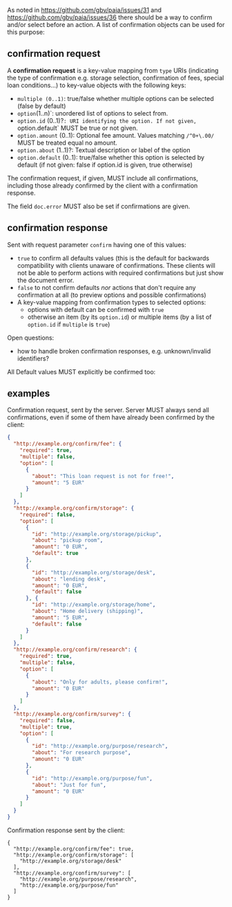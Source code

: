 As noted in https://github.com/gbv/paia/issues/31 and https://github.com/gbv/paia/issues/36 there should be a way to confirm and/or select before an action. A list of confirmation objects can be used for this purpose:

## confirmation request

A **confirmation request** is a key-value mapping from `type` URIs (indicating the type of confirmation e.g. storage selection, confirmation of fees, special loan conditions...) to key-value objects with the following keys:

* `multiple (0..1)`: true/false whether multiple options can be selected (false by default)
* `option`(1..n)`: unordered list of options to select from.
* `option.id` (0..1)?`: URI identifying the option. If not given, `option.default` MUST be true or not given.
* `option.amount` (0..1): Optional fee amount. Values matching `/^0+\.00/` MUST be treated equal no amount.
* `option.about` (1..1)?: Textual description or label of the option
* `option.default` (0..1): true/false whether this option is selected by default (if not given: false if option.id is given, true otherwise)

The confirmation request, if given, MUST include all confirmations, including those already confirmed by the client with a confirmation response.

The field `doc.error` MUST also be set if confirmations are given.

## confirmation response

Sent with request parameter `confirm` having one of this values:

* `true` to confirm all defaults values (this is the default for backwards compatibility with clients unaware of confirmations. These clients will not be able to perform actions with required confirmations but just show the document error.
* `false` to not confirm defaults *nor* actions that don't require any confirmation at all (to preview options and possible confirmations)
* A key-value mapping from confirmation types to selected options:
    * options with default can be confirmed with `true`
    * otherwise an item (by its `option.id`) or multiple items (by a list of `option.id` if `multiple` is `true`)

Open questions: 

* how to handle broken confirmation responses, e.g. unknown/invalid identifiers?



All Default values MUST explicitly be confirmed too:

## examples

Confirmation request, sent by the server. Server MUST always send all confirmations, even if some of them have already been confirmed by the client:

```json
{
  "http://example.org/confirm/fee": {
    "required": true,
    "multiple": false,
    "option": [
      {
        "about": "This loan request is not for free!",
        "amount": "5 EUR"
      }
    ]
  },
  "http://example.org/confirm/storage": {
    "required": false,
    "option": [
      { 
        "id": "http://example.org/storage/pickup",
        "about": "pickup room",
        "amount": "0 EUR",
        "default": true
      },
      { 
        "id": "http://example.org/storage/desk",
        "about": "lending desk",
        "amount": "0 EUR",
        "default": false
      }, {
        "id": "http://example.org/storage/home",
        "about": "Home delivery (shipping)",
        "amount": "5 EUR",
        "default": false
      }
    ]
  },
  "http://example.org/confirm/research": {
    "required": true,
    "multiple": false,
    "option": [
      {
        "about": "Only for adults, please confirm!",
        "amount": "0 EUR"
      }
    ]
  },
  "http://example.org/confirm/survey": {
    "required": false,
    "multiple": true,
    "option": [
      {
        "id": "http://example.org/purpose/research",
        "about": "For research purpose",
        "amount": "0 EUR"
      },
      {
        "id": "http://example.org/purpose/fun",
        "about": "Just for fun",
        "amount": "0 EUR"
      }
    ]
  }
}
```

Confirmation response sent by the client:

```
{
  "http://example.org/confirm/fee": true,
  "http://example.org/confirm/storage": [
    "http://example.org/storage/desk"
  ],
  "http://example.org/confirm/survey": [
    "http://example.org/purpose/research",
    "http://example.org/purpose/fun"
  ]
}
```
